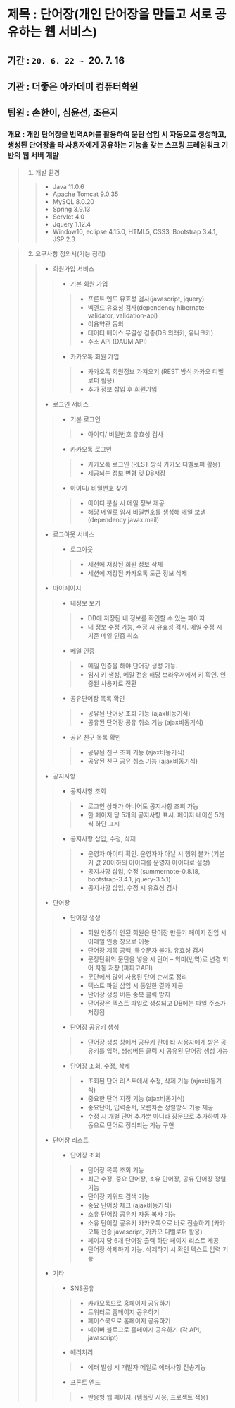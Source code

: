 # 제목 : 단어장(개인 단어장을 만들고 서로 공유하는 웹 서비스)
## 기간 : `20. 6. 22 ~ `20. 7. 16
## 기관 : 더좋은 아카데미 컴퓨터학원
## 팀원 : 손한이, 심윤선, 조은지
### 개요 : 개인 단어장을 번역API를 활용하여 문단 삽입 시 자동으로 생성하고, 생성된 단어장을 타 사용자에게 공유하는 기능을 갖는 스프링 프레임워크 기반의 웹 서버 개발
> 1. 개발 환경
>> *	Java 11.0.6
>> *	Apache Tomcat 9.0.35
>> *	MySQL 8.0.20
>> *	Spring 3.9.13
>> *	Servlet 4.0
>> *	Jquery 1.12.4
>> *	Window10, eclipse 4.15.0, HTML5, CSS3, Bootstrap 3.4.1, JSP 2.3

> 2. 요구사항 정의서(기능 정리)
>> * 회원가입 서비스
>>> - 기본 회원 가입
>>>> + 프론트 엔드 유효성 검사(javascript, jquery)
>>>> + 벡엔드 유효성 검사(dependency hibernate-validator, validation-api)
>>>> + 이용약관 동의
>>>> + 데이터 베이스 무결성 검증(DB 외래키, 유니크키)
>>>> + 주소 API (DAUM API)
>>> - 카카오톡 회원 가입
>>>> + 카카오톡 회원정보 가져오기 (REST 방식 카카오 디벨로퍼 활용)
>>>> + 추가 정보 삽입 후 회원가입
>> * 로그인 서비스
>>> - 기본 로그인 
>>>> + 아이디/ 비밀번호 유효성 검사
>>> - 카카오톡 로그인
>>>> + 카카오톡 로그인 (REST 방식 카카오 디벨로퍼 활용)
>>>> + 제공되는 정보 변형 및 DB저장
>>> - 아이디/ 비밀번호 찾기
>>>> + 아이디 분실 시 메일 정보 제공
>>>> + 해당 메일로 임시 비밀번호를 생성해 메일 보냄 (dependency javax.mail)
>> * 로그아웃 서비스
>>> - 로그아웃
>>>> + 세션에 저장된 회원 정보 삭제
>>>> + 세션에 저장된 카카오톡 토큰 정보 삭제
>> * 마이페이지
>>> - 내정보 보기
>>>> + DB에 저장된 내 정보를 확인할 수 있는 페이지
>>>> + 내 정보 수정 가능, 수정 시 유효성 검사. 메일 수정 시 기존 메일 인증 취소
>>> - 메일 인증
>>>> + 메일 인증을 해야 단어장 생성 가능.
>>>> + 임시 키 생성, 메일 전송 해당 브라우저에서 키 확인. 인증된 사용자로 전환
>>> - 공유단어장 목록 확인
>>>> + 공유된 단어장 조회 기능 (ajax비동기식)
>>>> + 공유된 단어장 공유 취소 기능 (ajax비동기식)
>>> - 공유 친구 목록 확인
>>>> + 공유된 친구 조회 기능 (ajax비동기식)
>>>> + 공유된 친구 공유 취소 기능 (ajax비동기식)
>> * 공지사항
>>> - 공지사항 조회
>>>> + 로그인 상태가 아니어도 공지사항 조회 가능
>>>> + 한 페이지 당 5개의 공지사항 표시. 페이지 네이션 5개씩 하단 표시
>>> - 공지사항 삽입, 수정, 삭제
>>>> + 운영자 아이디 확인. 운영자가 아닐 시 행위 불가 (기본키 값 20이하의 아이디를 운영자 아이디로 설정)
>>>> + 공지사항 삽입, 수정 (summernote-0.8.18, bootstrap-3.4.1, jquery-3.5.1)
>>>> + 공지사항 삽입, 수정 시 유효성 검사
>> * 단어장
>>> - 단어장 생성
>>>> + 회원 인증이 안된 회원은 단어장 만들기 페이지 진입 시 이메일 인증 창으로 이동
>>>> + 단어장 제목 공백, 특수문자 불가. 유효성 검사
>>>> + 문장단위의 문단을 넣을 시 단어 – 의미(번역)로 변경 되어 자동 저장 (파파고API)
>>>> + 문단에서 많이 사용된 단어 순서로 정리
>>>> + 텍스트 파일 삽입 시 동일한 결과 제공
>>>> + 단어장 생성 버튼 중복 클릭 방지
>>>> + 단어장은 텍스트 파일로 생성되고 DB에는 파일 주소가 저장됨
>>> - 단어장 공유키 생성
>>>> + 단어장 생성 창에서 공유키 란에 타 사용자에게 받은 공유키를 입력, 생성버튼 클릭 시 공유된 단어장 생성 가능
>>> - 단어장 조회, 수정, 삭제
>>>> + 조회된 단어 리스트에서 수정, 삭제 기능 (ajax비동기식)
>>>> + 중요한 단어 지정 기능 (ajax비동기식) 
>>>> + 중요단어, 입력순서, 오름차순 정렬방식 기능 제공
>>>> + 수정 시 개별 단어 추가뿐 아니라 장문으로 추가하여 자동으로 단어로 정리되는 기능 구현
>> * 단어장 리스트
>>> - 단어장 조회
>>>> + 단어장 목록 조회 기능
>>>> + 최근 수정, 중요 단어장, 소유 단어장, 공유 단어장 정렬 기능
>>>> + 단어장 키워드 검색 기능
>>>> + 중요 단어장 체크 (ajax비동기식)
>>>> + 소유 단어장 공유키 자동 복사 기능
>>>> + 소유 단어장 공유키 카카오톡으로 바로 전송하기 (카카오톡 전송 javascript, 카카오 디벨로퍼 활용)
>>>> + 페이지 당 6개 단어장 출력 하단 페이지 리스트 제공
>>>> + 단어장 삭제하기 기능. 삭제하기 시 확인 텍스트 입력 기능
>> * 기타
>>> - SNS공유
>>>> + 카카오톡으로 홈페이지 공유하기
>>>> + 트위터로 홈페이지 공유하기
>>>> + 페이스북으로 홈페이지 공유하기
>>>> + 네이버 블로그로 홈페이지 공유하기 (각 API, javascript)
>>> - 에러처리
>>>> + 에러 발생 시 개발자 메일로 에러사항 전송기능
>>> - 프론트 엔드
>>>> + 반응형 웹 페이지. (템플릿 사용, 프로젝트 적용)
